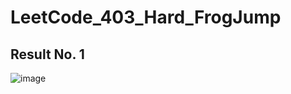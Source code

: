# LeetCode_403_Hard_FrogJump

## Result No. 1

![image](https://github.com/user-attachments/assets/b73985a2-b598-4f2f-a96d-7fe8f4ed8f62)
